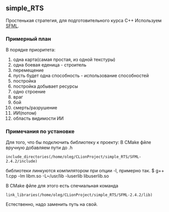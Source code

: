 ## simple_RTS
Простенькая стратегия, для подготовительного курса С++
Используем [SFML](https://www.sfml-dev.org/).

### Примерный план
В порядке приоритета:
1. одна карта(самая простая, из одной текстуры)
2. одна боевая еденица - строитель
3. перемещение
4. пусть будет одна способность - использование способностей
5. постройка
6. постройка добывает ресурсы
7. одно строение
8. враг
9. бой
10. смерть/разрушение
11. ИИ(потом)
12. область видимости ИИ

### Примечания по установке

Для того, что бы подключить библиотеку к проекту:
В CMake фйле вручную добавляем пути до .h
```
include_directories(/home/oleg/CLionProject/simple_RTS/SFML-2.4.2/include)
```
библиотеки линкуются компилятором при опции -l, примерно так. 
$ g++ 1.cpp -lm libm.so -L~/usr/lib -luserlib libuserlib.so

В CMake фйле для этого есть спечиальная команда
```
link_libraries(/home/oleg/CLionProject/simple_RTS/SFML-2.4.2/lib)
```
Естественно, надо заменить путь на свой.
